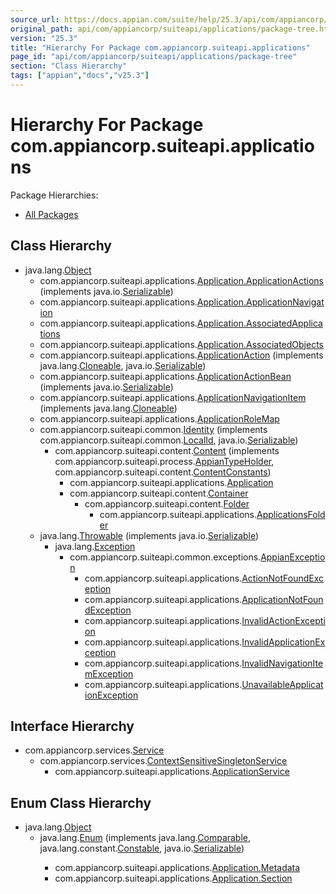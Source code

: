 ```yaml
---
source_url: https://docs.appian.com/suite/help/25.3/api/com/appiancorp/suiteapi/applications/package-tree.html
original_path: api/com/appiancorp/suiteapi/applications/package-tree.html
version: "25.3"
title: "Hierarchy For Package com.appiancorp.suiteapi.applications"
page_id: "api/com/appiancorp/suiteapi/applications/package-tree"
section: "Class Hierarchy"
tags: ["appian","docs","v25.3"]
---
```



# Hierarchy For Package com.appiancorp.suiteapi.applications

Package Hierarchies:

-   [All Packages](../../../../overview-tree.html)

## Class Hierarchy

-   java.lang.[Object](https://docs.oracle.com/en/java/javase/17/docs/api/java.base/java/lang/Object.html "class or interface in java.lang")
    -   com.appiancorp.suiteapi.applications.[Application.ApplicationActions](Application.ApplicationActions.html "class in com.appiancorp.suiteapi.applications") (implements java.io.[Serializable](https://docs.oracle.com/en/java/javase/17/docs/api/java.base/java/io/Serializable.html "class or interface in java.io"))
    -   com.appiancorp.suiteapi.applications.[Application.ApplicationNavigation](Application.ApplicationNavigation.html "class in com.appiancorp.suiteapi.applications")
    -   com.appiancorp.suiteapi.applications.[Application.AssociatedApplications](Application.AssociatedApplications.html "class in com.appiancorp.suiteapi.applications")
    -   com.appiancorp.suiteapi.applications.[Application.AssociatedObjects](Application.AssociatedObjects.html "class in com.appiancorp.suiteapi.applications")
    -   com.appiancorp.suiteapi.applications.[ApplicationAction](ApplicationAction.html "class in com.appiancorp.suiteapi.applications") (implements java.lang.[Cloneable](https://docs.oracle.com/en/java/javase/17/docs/api/java.base/java/lang/Cloneable.html "class or interface in java.lang"), java.io.[Serializable](https://docs.oracle.com/en/java/javase/17/docs/api/java.base/java/io/Serializable.html "class or interface in java.io"))
    -   com.appiancorp.suiteapi.applications.[ApplicationActionBean](ApplicationActionBean.html "class in com.appiancorp.suiteapi.applications") (implements java.io.[Serializable](https://docs.oracle.com/en/java/javase/17/docs/api/java.base/java/io/Serializable.html "class or interface in java.io"))
    -   com.appiancorp.suiteapi.applications.[ApplicationNavigationItem](ApplicationNavigationItem.html "class in com.appiancorp.suiteapi.applications") (implements java.lang.[Cloneable](https://docs.oracle.com/en/java/javase/17/docs/api/java.base/java/lang/Cloneable.html "class or interface in java.lang"))
    -   com.appiancorp.suiteapi.applications.[ApplicationRoleMap](ApplicationRoleMap.html "class in com.appiancorp.suiteapi.applications")
    -   com.appiancorp.suiteapi.common.[Identity](../common/Identity.html "class in com.appiancorp.suiteapi.common") (implements com.appiancorp.suiteapi.common.[LocalId](../common/LocalId.html "interface in com.appiancorp.suiteapi.common"), java.io.[Serializable](https://docs.oracle.com/en/java/javase/17/docs/api/java.base/java/io/Serializable.html "class or interface in java.io"))
        -   com.appiancorp.suiteapi.content.[Content](../content/Content.html "class in com.appiancorp.suiteapi.content") (implements com.appiancorp.suiteapi.process.[AppianTypeHolder](../process/AppianTypeHolder.html "interface in com.appiancorp.suiteapi.process"), com.appiancorp.suiteapi.content.[ContentConstants](../content/ContentConstants.html "interface in com.appiancorp.suiteapi.content"))
            -   com.appiancorp.suiteapi.applications.[Application](Application.html "class in com.appiancorp.suiteapi.applications")
            -   com.appiancorp.suiteapi.content.[Container](../content/Container.html "class in com.appiancorp.suiteapi.content")
                -   com.appiancorp.suiteapi.content.[Folder](../content/Folder.html "class in com.appiancorp.suiteapi.content")
                    -   com.appiancorp.suiteapi.applications.[ApplicationsFolder](ApplicationsFolder.html "class in com.appiancorp.suiteapi.applications")
    -   java.lang.[Throwable](https://docs.oracle.com/en/java/javase/17/docs/api/java.base/java/lang/Throwable.html "class or interface in java.lang") (implements java.io.[Serializable](https://docs.oracle.com/en/java/javase/17/docs/api/java.base/java/io/Serializable.html "class or interface in java.io"))
        -   java.lang.[Exception](https://docs.oracle.com/en/java/javase/17/docs/api/java.base/java/lang/Exception.html "class or interface in java.lang")
            -   com.appiancorp.suiteapi.common.exceptions.[AppianException](../common/exceptions/AppianException.html "class in com.appiancorp.suiteapi.common.exceptions")
                -   com.appiancorp.suiteapi.applications.[ActionNotFoundException](ActionNotFoundException.html "class in com.appiancorp.suiteapi.applications")
                -   com.appiancorp.suiteapi.applications.[ApplicationNotFoundException](ApplicationNotFoundException.html "class in com.appiancorp.suiteapi.applications")
                -   com.appiancorp.suiteapi.applications.[InvalidActionException](InvalidActionException.html "class in com.appiancorp.suiteapi.applications")
                -   com.appiancorp.suiteapi.applications.[InvalidApplicationException](InvalidApplicationException.html "class in com.appiancorp.suiteapi.applications")
                -   com.appiancorp.suiteapi.applications.[InvalidNavigationItemException](InvalidNavigationItemException.html "class in com.appiancorp.suiteapi.applications")
                -   com.appiancorp.suiteapi.applications.[UnavailableApplicationException](UnavailableApplicationException.html "class in com.appiancorp.suiteapi.applications")

## Interface Hierarchy

-   com.appiancorp.services.[Service](../../services/Service.html "interface in com.appiancorp.services")
    -   com.appiancorp.services.[ContextSensitiveSingletonService](../../services/ContextSensitiveSingletonService.html "interface in com.appiancorp.services")
        -   com.appiancorp.suiteapi.applications.[ApplicationService](ApplicationService.html "interface in com.appiancorp.suiteapi.applications")

## Enum Class Hierarchy

-   java.lang.[Object](https://docs.oracle.com/en/java/javase/17/docs/api/java.base/java/lang/Object.html "class or interface in java.lang")
    -   java.lang.[Enum](https://docs.oracle.com/en/java/javase/17/docs/api/java.base/java/lang/Enum.html "class or interface in java.lang")<E> (implements java.lang.[Comparable](https://docs.oracle.com/en/java/javase/17/docs/api/java.base/java/lang/Comparable.html "class or interface in java.lang")<T>, java.lang.constant.[Constable](https://docs.oracle.com/en/java/javase/17/docs/api/java.base/java/lang/constant/Constable.html "class or interface in java.lang.constant"), java.io.[Serializable](https://docs.oracle.com/en/java/javase/17/docs/api/java.base/java/io/Serializable.html "class or interface in java.io"))
        -   com.appiancorp.suiteapi.applications.[Application.Metadata](Application.Metadata.html "enum class in com.appiancorp.suiteapi.applications")
        -   com.appiancorp.suiteapi.applications.[Application.Section](Application.Section.html "enum class in com.appiancorp.suiteapi.applications")